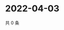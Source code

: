 # 2022-04-03

共 0 条

<!-- BEGIN WEIBO -->
<!-- 最后更新时间 Sun Apr 03 2022 12:15:51 GMT+0800 (China Standard Time) -->

<!-- END WEIBO -->
